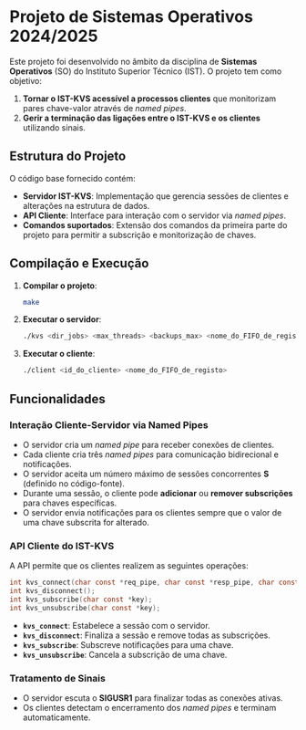 # Projeto de Sistemas Operativos 2024/2025

Este projeto foi desenvolvido no âmbito da disciplina de **Sistemas Operativos** (SO) do Instituto Superior Técnico (IST). O projeto tem como objetivo:

1. **Tornar o IST-KVS acessível a processos clientes** que monitorizam pares chave-valor através de _named pipes_.
2. **Gerir a terminação das ligações entre o IST-KVS e os clientes** utilizando sinais.

## Estrutura do Projeto

O código base fornecido contém:
- **Servidor IST-KVS**: Implementação que gerencia sessões de clientes e alterações na estrutura de dados.
- **API Cliente**: Interface para interação com o servidor via _named pipes_.
- **Comandos suportados**: Extensão dos comandos da primeira parte do projeto para permitir a subscrição e monitorização de chaves.

## Compilação e Execução

1. **Compilar o projeto**:
   ```sh
   make
   ```

2. **Executar o servidor**:
   ```sh
   ./kvs <dir_jobs> <max_threads> <backups_max> <nome_do_FIFO_de_registo>
   ```

3. **Executar o cliente**:
   ```sh
   ./client <id_do_cliente> <nome_do_FIFO_de_registo>
   ```

## Funcionalidades

### Interação Cliente-Servidor via Named Pipes
- O servidor cria um _named pipe_ para receber conexões de clientes.
- Cada cliente cria três _named pipes_ para comunicação bidirecional e notificações.
- O servidor aceita um número máximo de sessões concorrentes **S** (definido no código-fonte).
- Durante uma sessão, o cliente pode **adicionar** ou **remover subscrições** para chaves específicas.
- O servidor envia notificações para os clientes sempre que o valor de uma chave subscrita for alterado.

### API Cliente do IST-KVS

A API permite que os clientes realizem as seguintes operações:

```c
int kvs_connect(char const *req_pipe, char const *resp_pipe, char const *notif_pipe, char const *server_pipe);
int kvs_disconnect();
int kvs_subscribe(char const *key);
int kvs_unsubscribe(char const *key);
```

- **`kvs_connect`**: Estabelece a sessão com o servidor.
- **`kvs_disconnect`**: Finaliza a sessão e remove todas as subscrições.
- **`kvs_subscribe`**: Subscreve notificações para uma chave.
- **`kvs_unsubscribe`**: Cancela a subscrição de uma chave.

### Tratamento de Sinais

- O servidor escuta o **SIGUSR1** para finalizar todas as conexões ativas.
- Os clientes detectam o encerramento dos _named pipes_ e terminam automaticamente.
